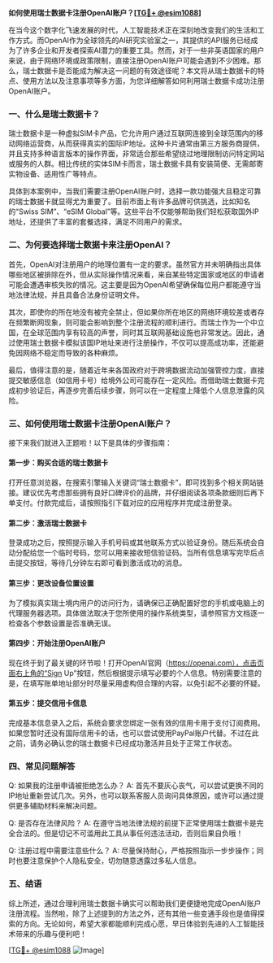 **如何使用瑞士数据卡注册OpenAI账户？[[TG💪+ @esim1088](https://t.me/s/esim1088)]**

在当今这个数字化飞速发展的时代，人工智能技术正在深刻地改变我们的生活和工作方式。而OpenAI作为全球领先的AI研究实验室之一，其提供的API服务已经成为了许多企业和开发者探索AI潜力的重要工具。然而，对于一些非英语国家的用户来说，由于网络环境或政策限制，直接注册OpenAI账户可能会遇到不少困难。那么，瑞士数据卡是否能成为解决这一问题的有效途径呢？本文将从瑞士数据卡的特点、使用方法以及注意事项等多方面，为您详细解答如何利用瑞士数据卡成功注册OpenAI账户。

### 一、什么是瑞士数据卡？

瑞士数据卡是一种虚拟SIM卡产品，它允许用户通过互联网连接到全球范围内的移动网络运营商，从而获得真实的国际IP地址。这种卡片通常由第三方服务商提供，并且支持多种语言版本的操作界面，非常适合那些希望绕过地理限制访问特定网站或服务的人群。相比传统的实体SIM卡而言，瑞士数据卡具有安装简便、无需邮寄实物设备、适用性广等特点。

具体到本案例中，当我们需要注册OpenAI账户时，选择一款功能强大且稳定可靠的瑞士数据卡就显得尤为重要了。目前市面上有许多品牌可供挑选，比如知名的“Swiss SIM”、“eSIM Global”等。这些平台不仅能够帮助我们轻松获取国外IP地址，还提供了丰富的套餐选择，满足不同用户的需求。

### 二、为何要选择瑞士数据卡来注册OpenAI？

首先，OpenAI对注册用户的地理位置有一定的要求。虽然官方并未明确指出具体哪些地区被排除在外，但从实际操作情况来看，来自某些特定国家或地区的申请者可能会遭遇审核失败的情况。这主要是因为OpenAI希望确保每位用户都能遵守当地法律法规，并且具备合法身份证明文件。

其次，即使你的所在地没有被完全禁止，但如果你所在地区的网络环境较差或者存在频繁断网现象，则可能会影响到整个注册流程的顺利进行。而瑞士作为一个中立国，在全球范围内享有较高的声誉，同时其互联网基础设施也非常发达。因此，通过使用瑞士数据卡模拟该国IP地址来进行注册操作，不仅可以提高成功率，还能避免因网络不稳定而导致的各种麻烦。

最后，值得注意的是，随着近年来各国政府对于跨境数据流动加强管控力度，直接提交敏感信息（如信用卡号）给境外公司可能存在一定风险。而借助瑞士数据卡完成初步验证后，再逐步完善后续步骤，则可以在一定程度上降低个人信息泄露的风险。

### 三、如何使用瑞士数据卡注册OpenAI账户？

接下来我们就进入正题啦！以下是具体的步骤指南：

#### 第一步：购买合适的瑞士数据卡

打开任意浏览器，在搜索引擎输入关键词“瑞士数据卡”，即可找到多个相关网站链接。建议优先考虑那些拥有良好口碑评价的品牌，并仔细阅读各项条款细则后再下单支付。付款完成后，请按照指引下载对应的应用程序并完成注册登录。

#### 第二步：激活瑞士数据卡

登录成功之后，按照提示输入手机号码或其他联系方式以验证身份。随后系统会自动分配给您一个临时号码，您可以用来接收短信验证码。当所有信息填写完毕后点击提交按钮，等待几分钟左右即可看到激活成功的消息。

#### 第三步：更改设备位置设置

为了模拟真实瑞士境内用户的访问行为，请确保已正确配置好您的手机或电脑上的代理服务器选项。具体做法取决于您所使用的操作系统类型，请参照官方文档逐一检查各个参数设置是否准确无误。

#### 第四步：开始注册OpenAI账户

现在终于到了最关键的环节啦！打开OpenAI官网（https://openai.com），点击页面右上角的“Sign Up”按钮，然后根据提示填写必要的个人信息。特别需要注意的是，在填写账单地址部分时尽量采用虚构但合理的内容，以免引起不必要的怀疑。

#### 第五步：提交信用卡信息

完成基本信息录入之后，系统会要求您绑定一张有效的信用卡用于支付订阅费用。如果您暂时还没有国际信用卡的话，也可以尝试使用PayPal账户代替。不过在此之前，请务必确认您的瑞士数据卡已经成功激活并且处于正常工作状态。

### 四、常见问题解答

Q: 如果我的注册申请被拒绝怎么办？
A: 首先不要灰心丧气，可以尝试更换不同的IP地址重新尝试几次。另外，也可以联系客服人员询问具体原因，或许可以通过提供更多辅助材料来解决问题。

Q: 是否存在法律风险？
A: 在遵守当地法律法规的前提下正常使用瑞士数据卡是完全合法的。但是切记不可滥用此工具从事任何违法活动，否则后果自负哦！

Q: 注册过程中需要注意些什么？
A: 尽量保持耐心，严格按照指示一步步操作；同时也要注意保护个人隐私安全，切勿随意透露过多私人信息。

### 五、结语

综上所述，通过合理利用瑞士数据卡确实可以帮助我们更便捷地完成OpenAI账户注册流程。当然啦，除了上述提到的方法之外，还有其他一些变通手段也是值得探索的方向。无论如何，希望大家都能顺利完成心愿，早日体验到先进的人工智能技术带来的乐趣与便利吧！

[[TG💪+ @esim1088](https://t.me/s/esim1088) ![Image](https://i.postimg.cc/4NQfJmqS/Snipaste-2025-05-13-00-14-12.png)]
